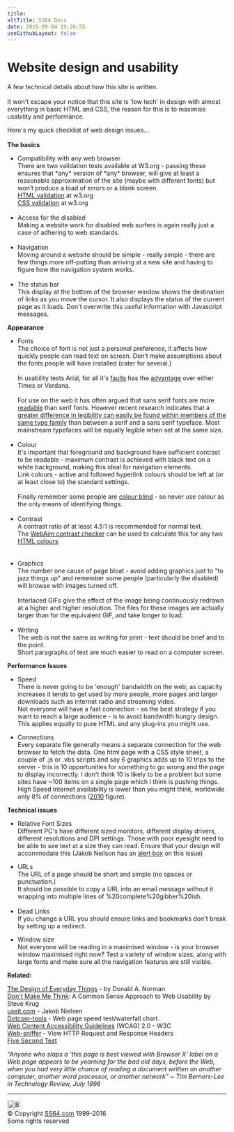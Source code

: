 ```yaml
---
title:
altTitle: SS64 Docs
date: 2016-09-04 19:26:55
useGithubLayout: false
---
```

<!-- #BeginLibraryItem "/Library/head_docs.lbi" --><!-- #EndLibraryItem --><h1>Website design and usability</h1>
<p> A few technical details about how this site is written.<br>
  <br>
  It won't escape your notice that this site is 'low tech' in design with almost everything in basic HTML and CSS, the reason for this is to maximise usability  and performance.</p>
<p>Here's my quick checklist of web design issues...<br>
  <br>
  <b>The  basics</b></p>
<ul>
  <li> Compatibility with any web browser<br>
    There are two validation tests available at W3.org - passing these ensures that *any* version of *any* browser, will give at least a reasonable approximation of the site (maybe with different fonts) but won’t produce a load of errors 
    or a blank screen.<br>
    <a href="http://validator.w3.org/">HTML validation</a> at w3.org<br>
    <a href="http://jigsaw.w3.org/css-validator/">CSS validation</a> at w3.org<br>
<br>
</li>
  <li>Access for the disabled<br>
  Making a website work for disabled web surfers is again really just a case of adhering to web standards. <br>
<br>
</li>
  <li>Navigation<br>
Moving around a website should be simple - really simple - there are few things more off-putting than arriving at a new site and having to figure how the navigation system works.<br>
<br>
</li>
<li> The status bar<br>
  This display at the bottom of the browser window shows the destination of links as you move the cursor. It also displays the status of the current page as it loads. Don't overwrite this useful information with Javascript 
  messages.</li>
</ul>
<p><b>Appearance</b></p>
<ul>
  <li>Fonts<br>
    The choice of font is not just a personal preference, it affects how quickly people can read text on screen. Don’t make assumptions about the fonts people will have installed (cater for several.)<br>
    <br>
    In usability tests Arial, 
for all it's <a href="http://www.ms-studio.com/articles.html">faults</a>  has the <a href="http://www.wilsonweb.com/wmt6/html-email-fonts.htm">advantage</a> over either Times or Verdana.<br>
<br>
For  use on the web it has often argued that sans serif fonts are more <a href="http://typoface.blogspot.co.uk/2009/08/academic-base.html">readable</a> than serif fonts. However recent research indicates that a <a href="http://alexpoole.info/blog/which-are-more-legible-serif-or-sans-serif-typefaces/">greater difference in legibility can easily be found within members of the same type family</a> than between a serif and a sans serif typeface. Most mainstream typefaces will be equally legible when set at the same size. <br>
<br>
</li>
  <li>Colour<br>
    It's important that foreground and background have sufficient contrast to be readable - maximum contrast is achieved with black text on a white background, 
    making this ideal for navigation elements.<br>
    Link colours - active and followed hyperlink colours should be left at (or at least close to) the standard settings. <br>
    <br>
  Finally remember some people are <a href="http://msdn.microsoft.com/en-us/library/bb263953(VS.85).aspx">colour blind</a> - so never use colour as the only means of identifying things.<br>
</li><br>
<li>Contrast <br>
A contrast ratio of at least 4.5:1 is recommended for normal text. <br>
The <a href="http://webaim.org/resources/contrastchecker/">WebAim contrast checker</a> can be used to calculate this for any two <a href="../colour.html">HTML colours</a>.<br>
<br>
<br>
</li>
  <li> Graphics<br>
    The number one cause of page bloat - avoid adding graphics just to "to jazz things up" and remember some people (particularly the disabled)  will browse with images turned off.<br>
    <br>
    Interlaced GIFs give the effect of the image being continuously redrawn at a higher and higher resolution. The files for these images are actually larger than for the equivalent GIF, and take longer to load.<br>
<br>
  </li>
  <li>Writing <br>
    The web is not the same as writing for print - text should be brief and to the point. <br>
Short paragraphs of text are much easier to read on a computer screen.</li>
</ul>
<p><b>Performance Issues</b></p>
<ul>
<li> Speed<br>
    There is never going to be 'enough' bandwidth on the web; as capacity increases it tends to get used by more people, more pages and larger downloads such as internet radio and streaming video. <br>
Not everyone will have a fast connection - so the best strategy if you want to reach a large audience - is to avoid bandwidth hungry design. This applies equally to pure HTML and any plug-ins you might use.</li>
</ul>
<ul>
<li>Connections<br>
    Every separate file generally means a separate connection for the web browser to fetch the data. One html page with a CSS style sheet, a couple of .js or .vbs scripts and say 6 graphics adds up to 10 trips to the server - this is 10 opportunities for something to go wrong and the page to display incorrectly. 
    I don't think 10 is likely to be a problem but some sites have ~100 items on a single page which I think is pushing things.<br>
High Speed Internet availability is lower than you might think, worldwide only 8% of connections (<a href="http://www.websiteoptimization.com/bw/1103/">2010</a> figure).</li>
</ul>
<p><b>Technical issues </b></p>
<ul>
<li>Relative Font Sizes<br>
  Different PC's have different sized monitors, different display drivers, different resolutions and DPI settings. Those with poor eyesight need to be able to see text at a size they 
  can read. Ensure that your design will accommodate this (Jakob Neilson has an <a href="http://www.nngroup.com/articles/let-users-control-font-size/">alert 
box</a> on this issue)</li>
</ul>
<ul>
  <li>URLs<br>
    The URL of a page should be short and simple (no spaces or punctuation.) <br>
    It should be possible to copy a URL into an email message without it wrapping 
    into multiple lines of %20complete%20gibber%20ish.<br>
<br>
</li>
<li>Dead Links<br>
  If you change a URL you should ensure links and bookmarks don't break by setting up a redirect.</li>
</ul>
<ul>
  <li>Window size<br>
Not everyone will be reading in a maximised window - is your browser window maximised right now? Test a variety of window sizes; along with large fonts and make sure all the navigation features are still visible.</li>
</ul>
<p><b>Related:</b></p><p><a href="http://www.amazon.com/dp/0465067107?tag=ss64">The Design of Everyday Things</a> - by Donald A. Norman <br>
<a href="http://www.amazon.com/dp/0321344758?tag=ss64">Don't Make Me Think</a>: A Common Sense Approach to Web Usability by Steve Krug <br>  
<a href="http://www.nngroup.com/">useit.com</a>  - Jakob Nielsen <br>
<a href="https://www.dotcom-tools.com/website-speed-test.aspx">Dotcom-tools</a> - Web page speed test/waterfall chart.<br>
<a href="http://www.w3.org/TR/WCAG20/">Web Content Accessibility Guidelines</a> (WCAG) 2.0 - W3C<br>
<a href="http://web-sniffer.net/">Web-sniffer</a> - View HTTP Request and Response Headers<br>
<a href="http://www.fivesecondtest.com/">Five Second Test</a><br>
</p><p class="quote"><i>“Anyone who slaps a 'this page is best viewed with Browser X' label   on a Web page appears to be yearning for the bad old days, before the Web, when you had very little chance of reading a document written on another computer,   another word processor, or another network” ~ Tim Berners-Lee in Technology 
Review, July 1996</i></p><!-- #BeginLibraryItem "/Library/foot_docs.lbi" --><p>
<hr>
<div id="bl" class="footer"><a href="site.html#"><img src="../images/top.png" width="30" height="22" alt="Back to the Top"></a></div>
<div id="br" class="footer, tagline">© Copyright <a href="http://ss64.com/">SS64.com</a> 1999-2016<br>
Some rights reserved</div><!-- #EndLibraryItem -->

